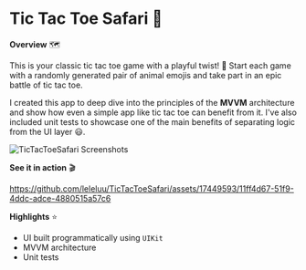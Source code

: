 # Tic Tac Toe Safari 🦁

**Overview** 🗺

This is your classic tic tac toe game with a playful twist! 🐶 Start each game with a randomly generated pair of animal emojis and take part in an epic battle of tic tac toe. 

I created this app to deep dive into the principles of the **MVVM** architecture and show how even a simple app like tic tac toe can benefit from it. I've also included unit tests to showcase one of the main benefits of separating logic from the UI layer 😃.

![TicTacToeSafari Screenshots](https://github.com/leleluu/TicTacToeSafari/assets/17449593/96a57574-15a8-44a0-a6a3-6c9ed91c58b9)

**See it in action** 🎬

https://github.com/leleluu/TicTacToeSafari/assets/17449593/11ff4d67-51f9-4ddc-adce-4880515a57c6

**Highlights** ⭐️
- UI built programmatically using `UIKit`
- MVVM architecture
- Unit tests
